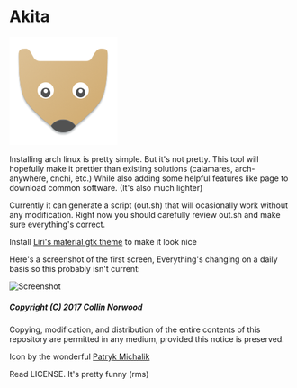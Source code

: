 # Akita 

![Icon](https://github.com/Collinthegeek/Akita/blob/master/icon.png) 

Installing arch linux is pretty simple. But it's not pretty. This tool will hopefully make it prettier than existing solutions (calamares, arch-anywhere, cnchi, etc.) While also adding some helpful features like page to download common software. (It's also much lighter)

Currently it can generate a script (out.sh) that  will ocasionally work without any modification. Right now you should carefully review out.sh and make sure everything's correct.


Install [Liri's material gtk theme](https://www.github.com/lirios/material-gtk-theme) to make it look nice


Here's a screenshot of the first screen, Everything's changing on a daily basis so this probably isn't current:

![Screenshot](http://collinnorwood.com/akita/akita.png)

##### Copyright (C) 2017 Collin Norwood

Copying, modification, and distribution of the entire contents of this repository are permitted in any medium, provided this notice is preserved.

Icon by the wonderful [Patryk Michalik](https://plus.google.com/u/0/+PatrykMichalik2003)

Read LICENSE. It's pretty funny (rms)
